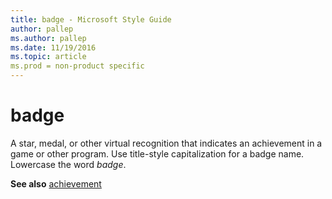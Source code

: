 ```yaml
---
title: badge - Microsoft Style Guide
author: pallep
ms.author: pallep
ms.date: 11/19/2016
ms.topic: article
ms.prod = non-product specific
---
```


# badge

A
star, medal, or other virtual recognition that indicates an achievement
in a game or other program. Use title-style capitalization for a
badge name. Lowercase the word *badge*. 

**See also** [achievement](https://worldready.cloudapp.net/Styleguide/Read?id=1413&topicid=3917)
